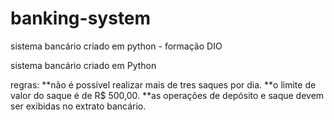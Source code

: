 # banking-system
sistema bancário criado em python - formação DIO

sistema bancário criado em Python

regras: 
**não é possível realizar mais de tres saques por dia. 
**o limite de valor do saque é de R$ 500,00. 
**as operações de depósito e saque devem ser exibidas no extrato bancário. 

